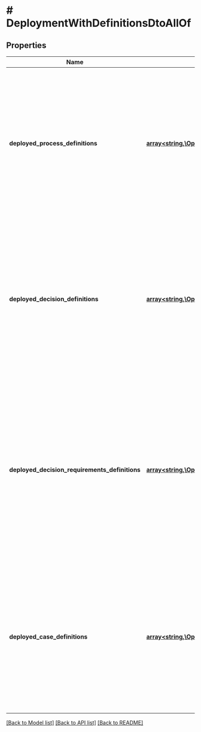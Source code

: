 # # DeploymentWithDefinitionsDtoAllOf

## Properties

Name | Type | Description | Notes
------------ | ------------- | ------------- | -------------
**deployed_process_definitions** | [**array<string,\OpenAPI\Client\Model\ProcessDefinitionDto>**](ProcessDefinitionDto.md) | A JSON Object containing a property for each of the process definitions, which are successfully deployed with that deployment. The key is the process definition id, the value is a JSON Object corresponding to the process definition. | [optional]
**deployed_decision_definitions** | [**array<string,\OpenAPI\Client\Model\DecisionDefinitionDto>**](DecisionDefinitionDto.md) | A JSON Object containing a property for each of the decision definitions, which are successfully deployed with that deployment. The key is the decision definition id, the value is a JSON Object corresponding to the decision definition. | [optional]
**deployed_decision_requirements_definitions** | [**array<string,\OpenAPI\Client\Model\DecisionRequirementsDefinitionDto>**](DecisionRequirementsDefinitionDto.md) | A JSON Object containing a property for each of the decision requirements definitions, which are successfully deployed with that deployment. The key is the decision requirements definition id, the value is a JSON Object corresponding to the decision requirements definition. | [optional]
**deployed_case_definitions** | [**array<string,\OpenAPI\Client\Model\CaseDefinitionDto>**](CaseDefinitionDto.md) | A JSON Object containing a property for each of the case definitions, which are successfully deployed with that deployment. The key is the case definition id, the value is a JSON Object corresponding to the case definition. | [optional]

[[Back to Model list]](../../README.md#models) [[Back to API list]](../../README.md#endpoints) [[Back to README]](../../README.md)
